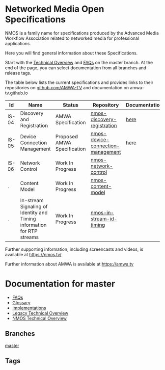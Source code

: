 # Networked Media Open Specifications

NMOS is a family name for specifications produced by the Advanced Media Workflow Association related to networked media for professional applications.

Here you will find general information about these Specifications.

Start with the [Technical Overview](branches/master/NMOS_Technical_Overview.md) and [FAQs](branches/master/FAQs.md) on the master branch. At the end of the page, you can select documentation from all branches and release tags.

The table below lists the current specifications and provides links to their repositories  on [github.com/AMWA-TV](https://github.com/AMWA-TV/) and documentation on amwa-tv.github.io

Id | Name  | Status  | Repository  | Documentation
--|---|---|---|--
IS-04 | Discovery and Registration | AMWA Specification  | [nmos-discovery-registration](https://github.com/AMWA-TV/nmos-discovery-registration)  |  [here](https://amwa-tv.github.io/nmos-discovery-registration)
IS-05 | Device Connection Management  | Proposed AMWA Specification  | [nmos-device-connection-management](https://github.com/AMWA-TV/nmos-device-connection-management)  |  [here](https://amwa-tv.github.io/nmos-device-connection-management)
IS-06 | Network Control | Work In Progress  |  [nmos-network-control](https://github.com/AMWA-TV/nmos-network-control) |
  .   | Content Model   | Work In Progress  | [nmos-content-model](https://github.com/AMWA-TV/nmos-content-model) |
  .   | In-stream Signaling of Identity and Timing information for RTP streams  | Work In Progress  | [nmos-in-stream-id-timing](https://github.com/AMWA-TV/nmos-in-stream-id-timing)  |


Further supporting information, including screencasts and videos, is available at https://nmos.tv/

Further information about AMWA is available at https://amwa.tv
# Documentation for master

 - [FAQs](branches/master/FAQs.md)
 - [Glossary](branches/master/Glossary.md)
 - [Implementations](branches/master/Implementations.md)
 - [Legacy Technical Overview](branches/master/Legacy_Technical_Overview.md)
 - [NMOS Technical Overview](branches/master/NMOS_Technical_Overview.md)

## Branches

[master](branches/master/)

## Tags


